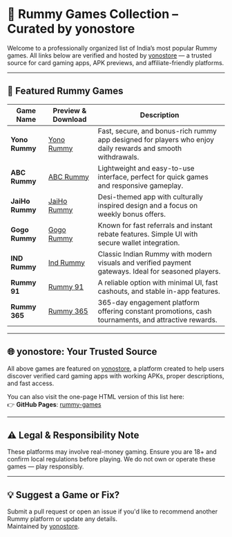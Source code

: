 # 🎯 Rummy Games Collection – Curated by yonostore

Welcome to a professionally organized list of India’s most popular Rummy games. All links below are verified and hosted by [yonostore](https://yonostore.vercel.app) — a trusted source for card gaming apps, APK previews, and affiliate-friendly platforms.

---

## 📘 Featured Rummy Games

| Game Name     | Preview & Download | Description |
|---------------|--------------------|-------------|
| **Yono Rummy** | [Yono Rummy](https://yonostore.vercel.app/yono-rummy) | Fast, secure, and bonus-rich rummy app designed for players who enjoy daily rewards and smooth withdrawals. |
| **ABC Rummy** | [ABC Rummy](https://yonostore.vercel.app/abc-rummy) | Lightweight and easy-to-use interface, perfect for quick games and responsive gameplay. |
| **JaiHo Rummy** | [JaiHo Rummy](https://yonostore.vercel.app/jaiho-rummy) | Desi-themed app with culturally inspired design and a focus on weekly bonus offers. |
| **Gogo Rummy** | [Gogo Rummy](https://yonostore.vercel.app/gogo-rummy) | Known for fast referrals and instant rebate features. Simple UI with secure wallet integration. |
| **IND Rummy** | [Ind Rummy](https://yonostore.vercel.app/ind-rummy) | Classic Indian Rummy with modern visuals and verified payment gateways. Ideal for seasoned players. |
| **Rummy 91** | [Rummy 91](https://yonostore.vercel.app/rummy-91) | A reliable option with minimal UI, fast cashouts, and stable in-app features. |
| **Rummy 365** | [Rummy 365](https://yonostore.vercel.app/rummy-365) | 365-day engagement platform offering constant promotions, cash tournaments, and attractive rewards. |

---

## 🌐 yonostore: Your Trusted Source

All above games are featured on [yonostore](https://yonostore.vercel.app), a platform created to help users discover verified card gaming apps with working APKs, proper descriptions, and fast access.

You can also visit the one-page HTML version of this list here:  
👉 **GitHub Pages**: [rummy-games](https://yourusername.github.io/rummy-games/)

---

## ⚠️ Legal & Responsibility Note

These platforms may involve real-money gaming. Ensure you are 18+ and confirm local regulations before playing. We do not own or operate these games — play responsibly.

---

## 💡 Suggest a Game or Fix?

Submit a pull request or open an issue if you'd like to recommend another Rummy platform or update any details.  
Maintained by [yonostore](https://yonostore.vercel.app).
